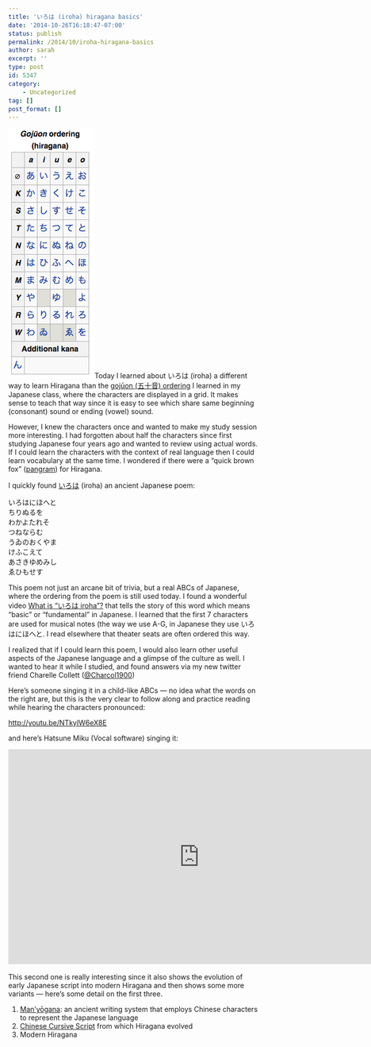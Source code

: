 ```yaml
---
title: 'いろは (iroha) hiragana basics'
date: '2014-10-26T16:18:47-07:00'
status: publish
permalink: /2014/10/iroha-hiragana-basics
author: sarah
excerpt: ''
type: post
id: 5347
category:
    - Uncategorized
tag: []
post_format: []
---
```

[![The gojūon is a Japanese ordering of kana named for the 5×10 grid in which the characters are displayed. Each kana corresponds to one sound in the Japanese language. ](../../../uploads/2014/10/Screen-Shot-2014-10-26-at-3.49.37-PM.png)](http://en.wikipedia.org/wiki/Goj%C5%ABon)Today I learned about いろは (iroha) a different way to learn Hiragana than the [gojūon (五十音) ordering](http://en.wikipedia.org/wiki/Goj%C5%ABon) I learned in my Japanese class, where the characters are displayed in a grid. It makes sense to teach that way since it is easy to see which share same beginning (consonant) sound or ending (vowel) sound.

However, I knew the characters once and wanted to make my study session more interesting. I had forgotten about half the characters since first studying Japanese four years ago and wanted to review using actual words. If I could learn the characters with the context of real language then I could learn vocabulary at the same time. I wondered if there were a “quick brown fox” ([pangram](http://en.wikipedia.org/wiki/Pangram)) for Hiragana.

I quickly found [いろは](http://en.wikipedia.org/wiki/Iroha) (iroha) an ancient Japanese poem:

いろはにほへと  
ちりぬるを  
わかよたれそ  
つねならむ  
うゐのおくやま  
けふこえて  
あさきゆめみし  
ゑひもせす

This poem not just an arcane bit of trivia, but a real ABCs of Japanese, where the ordering from the poem is still used today. I found a wonderful video [What is “いろは iroha”?](https://www.youtube.com/watch?v=-kmtHTUUCvI) that tells the story of this word which means “basic” or “fundamental” in Japanese. I learned that the first 7 characters are used for musical notes (the way we use A-G, in Japanese they use いろはにほへと. I read elsewhere that theater seats are often ordered this way.

I realized that if I could learn this poem, I would also learn other useful aspects of the Japanese language and a glimpse of the culture as well. I wanted to hear it while I studied, and found answers via my new twitter friend Charelle Collett ([@Charcol1900](https://twitter.com/Charcol1900))

Here’s someone singing it in a child-like ABCs — no idea what the words on the right are, but this is the very clear to follow along and practice reading while hearing the characters pronounced:

http://youtu.be/NTkyIW6eX8E

and here’s Hatsune Miku (Vocal software) singing it:

<iframe allow="accelerometer; autoplay; clipboard-write; encrypted-media; gyroscope; picture-in-picture" allowfullscreen="" frameborder="0" height="433" loading="lazy" src="https://www.youtube.com/embed/oESk9EUP4VA?feature=oembed" title="いろは歌（伊呂波歌）" width="770"></iframe>

This second one is really interesting since it also shows the evolution of early Japanese script into modern Hiragana and then shows some more variants — here’s some detail on the first three.

1. [Man’yōgana](http://en.wikipedia.org/wiki/Man%27y%C5%8Dgana): an ancient writing system that employs Chinese characters to represent the Japanese language
2. [Chinese Cursive Script](http://en.wikipedia.org/wiki/Hiragana#History) from which Hiragana evolved
3. Modern Hiragana